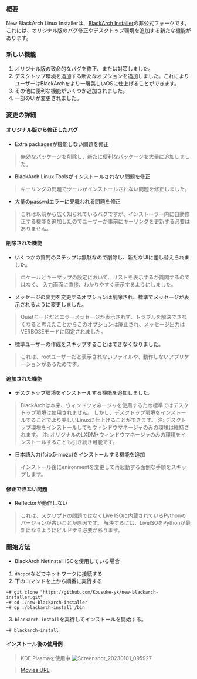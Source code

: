 ### 概要
New BlackArch Linux Installerは、[BlackArch Installer](https://github.com/BlackArch/blackarch-installer)の非公式フォークです。
これには、オリジナル版のバグ修正やデスクトップ環境を追加する新たな機能があります。

### 新しい機能
1. オリジナル版の致命的なバグを修正、または対策しました。
2. デスクトップ環境を追加する新たなオプションを追加しました。これによりユーザーはBlackArchをより一層美しいOSに仕上げることができます。
3. その他に便利な機能がいくつか追加されました。
4. 一部のUIが変更されました。

### 変更の詳細

#### オリジナル版から修正したバグ
- Extra packagesが機能しない問題を修正
> 無効なパッケージを削除し、新たに便利なパッケージを大量に追加しました。

- BlackArch Linux Toolsがインストールされない問題を修正
> キーリングの問題でツールがインストールされない問題を修正しました。

- 大量のpasswdエラーに見舞われる問題を修正
> これは以前から広く知られているバグですが、インストーラー内に自動修正する機能を追加したのでユーザーが事前にキーリングを更新する必要はありません。

#### 削除された機能
- いくつかの質問のステップは無駄なので削除し、新たなUIに差し替えられました。
> ロケールとキーマップの設定において、リストを表示するか質問するのではなく、
入力画面に直接、わかりやすく表示するようにしました。

- メッセージの出力を変更するオプションは削除され、標準でメッセージが表示されるように変更しました。
> Quietモードだとエラーメッセージが表示されず、トラブルを解決できなくなると考えたことからこのオプションは廃止され、メッセージ出力はVERBOSEモードに固定されました。

- 標準ユーザーの作成をスキップすることはできなくなりました。
> これは、rootユーザーだと表示されないファイルや、動作しないアプリケーションがあるためです。

#### 追加された機能
- デスクトップ環境をインストールする機能を追加しました。
> BlackArchは本来、ウィンドウマネージャを使用するため標準ではデスクトップ環境は使用されません。
しかし、デスクトップ環境をインストールすることでより美しいLinuxに仕上げることができます。
注: デスクトップ環境をインストールしてもウィンドウマネージャのみの環境は維持されます。
注: オリジナルのLXDM+ウィンドウマネージャのみの環境をインストールすることも引き続き可能です。

- 日本語入力(fcitx5-mozc)をインストールする機能を追加
> インストール後にenironmentを変更して再起動する面倒な手順をスキップします。

#### 修正できない問題
- Reflectorが動作しない
> これは、スクリプトの問題ではなくLive ISOに内蔵されているPythonのバージョンが古いことが原因です。
解決するには、LiveISOをPythonが最新になるようにビルドする必要があります。

### 開始方法
- BlackArch NetInstall ISOを使用している場合
1. `dhcpcd`などでネットワークに接続する
2. 下のコマンドを上から順番に実行する
```
~# git clone "https://github.com/Kousuke-yk/new-blackarch-installer.git"
~# cd ./new-blackarch-installer
~# cp ./blackarch-install /bin
```

3. `blackarch-install`を実行してインストールを開始する。
```
~# blackarch-install
```

#### インストール後の使用例
> KDE Plasmaを使用中
![Screenshot_20230101_095927](https://user-images.githubusercontent.com/119842878/210158486-34300379-c85e-4a1b-9c66-73acd8e44c54.png)

> [Movies URL](https://youtu.be/_nIWi3kOkgU)
